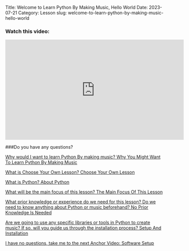 Title: Welcome to Learn Python By Making Music, Hello World
Date: 2023-07-21
Category: Lesson
slug: welcome-to-learn-python-by-making-music-hello-world



### Watch this video:
<iframe width="560" height="315" src="https://www.youtube.com/embed/ &lt;videourl&gt;" title="YouTube video player" frameborder="0" allow="accelerometer; autoplay; clipboard-write; encrypted-media; gyroscope; picture-in-picture; web-share" allowfullscreen></iframe>

###Do you have any questions?

[Why would I want to learn Python By making music? Why You Might Want To Learn Python By Making Music](why-you-might-want-to-learn-python-by-making-music.html)

[What is Choose Your Own Lesson? Choose Your Own Lesson](choose-your-own-lesson.html)

[What is Python? About Python](about-python.html)

[What will be the main focus of this lesson? The Main Focus Of This Lesson](the-main-focus-of-this-lesson.html)

[What prior knowledge or experience do we need for this lesson? Do we need to know anything about Python or music beforehand? No Prior Knowledge Is Needed](no-prior-knowledge-is-needed.html)

[Are we going to use any specific libraries or tools in Python to create music? If so, will you guide us through the installation process? Setup And Installation](setup-and-installation.html)

[I have no questions, take me to the next Anchor Video: Software Setup](software-setup.html)



